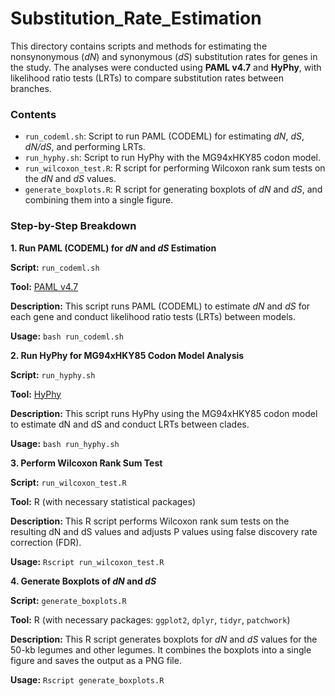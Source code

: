 # Substitution_Rate_Estimation

This directory contains scripts and methods for estimating the nonsynonymous (*dN*) and synonymous (*dS*) substitution rates for genes in the study. The analyses were conducted using **PAML v4.7** and **HyPhy**, with likelihood ratio tests (LRTs) to compare substitution rates between branches.

### Contents
- ```run_codeml.sh```: Script to run PAML (CODEML) for estimating *dN*, *dS*, *dN/dS*, and performing LRTs.
- ```run_hyphy.sh```: Script to run HyPhy with the MG94xHKY85 codon model.
- ```run_wilcoxon_test.R```: R script for performing Wilcoxon rank sum tests on the *dN* and *dS* values.
- ```generate_boxplots.R```: R script for generating boxplots of *dN* and *dS*, and combining them into a single figure.

### Step-by-Step Breakdown
**1. Run PAML (CODEML) for *dN* and *dS* Estimation**

**Script:** ```run_codeml.sh```

**Tool:** [PAML v4.7](https://github.com/abacus-gene/paml)

**Description:** This script runs PAML (CODEML) to estimate *dN* and *dS* for each gene and conduct likelihood ratio tests (LRTs) between models.

**Usage:** ```bash run_codeml.sh```

**2. Run HyPhy for MG94xHKY85 Codon Model Analysis**

**Script:** ```run_hyphy.sh```

**Tool:** [HyPhy](https://www.hyphy.org/)

**Description:** This script runs HyPhy using the MG94xHKY85 codon model to estimate dN and dS and conduct LRTs between clades.

**Usage:** ```bash run_hyphy.sh```

**3. Perform Wilcoxon Rank Sum Test**

**Script:** ```run_wilcoxon_test.R```

**Tool:** R (with necessary statistical packages)

**Description:** This R script performs Wilcoxon rank sum tests on the resulting dN and dS values and adjusts P values using false discovery rate correction (FDR).

**Usage:** ```Rscript run_wilcoxon_test.R```

**4. Generate Boxplots of *dN* and *dS***

**Script:** ```generate_boxplots.R```

**Tool:** R (with necessary packages: ```ggplot2```, ```dplyr```, ```tidyr```, ```patchwork```)

**Description:** This R script generates boxplots for *dN* and *dS* values for the 50-kb legumes and other legumes. It combines the boxplots into a single figure and saves the output as a PNG file.

**Usage:** ```Rscript generate_boxplots.R```
